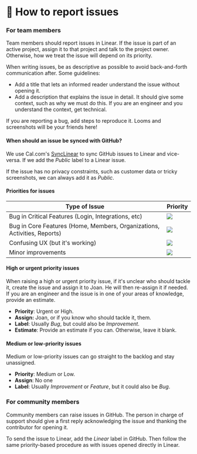 # 🐞 How to report issues

### For team members

Team members should report issues in Linear. If the issue is part of an active project, assign it to that project and talk to the project owner. Otherwise, how we treat the issue will depend on its priority.

When writing issues, be as descriptive as possible to avoid back-and-forth communication after. Some guidelines:

* Add a title that lets an informed reader understand the issue without opening it.
* Add a description that explains the issue in detail. It should give some context, such as why we must do this. If you are an engineer and you understand the context, get technical.

If you are reporting a bug, add steps to reproduce it. Looms and screenshots will be your friends here!

#### When should an issue be synced with GitHub?

We use Cal.com's [SyncLinear](https://synclinear.com) to sync GitHub issues to Linear and vice-versa. If we add the _Public_ label to a Linear issue.

If the issue has no privacy constraints, such as customer data or tricky screenshots, we can always add it as _Public_.

#### Priorities for issues

| Type of Issue                                                            | Priority                                                                                                                                                                 |
| ------------------------------------------------------------------------ | ------------------------------------------------------------------------------------------------------------------------------------------------------------------------ |
| Bug in Critical Features (Login, Integrations, etc)                      | [![](https://img.shields.io/badge/-Urgent-red)](https://github.com/calcom/cal.com/issues?q=is:issue+is:open+sort:updated-desc+label:Urgent)                              |
| Bug in Core Features (Home, Members, Organizations, Activities, Reports) | [![](https://img.shields.io/badge/-High%20Priority-orange)](https://github.com/calcom/cal.com/issues?q=is:issue+is:open+sort:updated-desc+label:%22High+priority%22)     |
| Confusing UX (but it's working)                                          | [![](https://img.shields.io/badge/-Medium%20Priority-yellow)](https://github.com/calcom/cal.com/issues?q=is:issue+is:open+sort:updated-desc+label:%22Medium+priority%22) |
| Minor improvements                                                       | [![](https://img.shields.io/badge/-Low%20Priority-green)](https://github.com/calcom/cal.com/issues?q=is:issue+is:open+sort:updated-desc+label:%22Low+priority%22)        |

#### High or urgent priority issues

When raising a high or urgent priority issue, if it's unclear who should tackle it, create the issue and assign it to Joan. He will then re-assign it if needed. If you are an engineer and the issue is in one of your areas of knowledge, provide an estimate.

* **Priority**: Urgent or High.
* **Assign:** Joan, or if you know who should tackle it, them.
* **Label**: Usually _Bug_, but could also be _Improvement_.
* **Estimate**: Provide an estimate if you can. Otherwise, leave it blank.

#### Medium or low-priority issues

Medium or low-priority issues can go straight to the backlog and stay unassigned.

* **Priority**: Medium or Low.
* **Assign**: No one
* **Label**: Usually _Improvement_ or _Feature_, but it could also be _Bug_.

### For community members

Community members can raise issues in GitHub. The person in charge of support should give a first reply acknowledging the issue and thanking the contributor for opening it.

To send the issue to Linear, add the _Linear_ label in GitHub. Then follow the same priority-based procedure as with issues opened directly in Linear.
